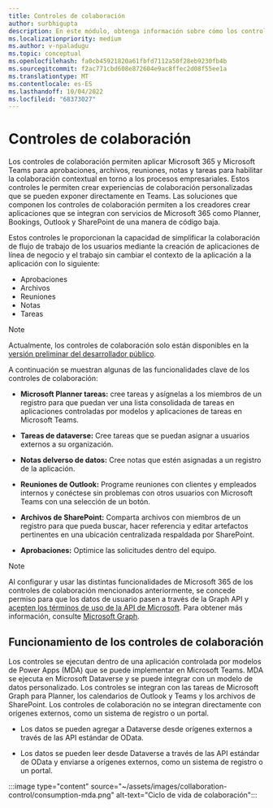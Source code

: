 ```yaml
---
title: Controles de colaboración
author: surbhigupta
description: En este módulo, obtenga información sobre cómo los controles de colaboración permiten a los creadores crear aplicaciones que se integran con servicios de Microsoft 365 como Planner, Bookings y Outlook.
ms.localizationpriority: medium
ms.author: v-npaladugu
ms.topic: conceptual
ms.openlocfilehash: fa0cb45921820a61fbfd7112a50f28eb9230fb4b
ms.sourcegitcommit: f2ac771cbd608e872604e9ac8ffec2d08f55ee1a
ms.translationtype: MT
ms.contentlocale: es-ES
ms.lasthandoff: 10/04/2022
ms.locfileid: "68373027"
---
```

# <a name="collaboration-controls"></a>Controles de colaboración

Los controles de colaboración permiten aplicar Microsoft 365 y Microsoft Teams para aprobaciones, archivos, reuniones, notas y tareas para habilitar la colaboración contextual en torno a los procesos empresariales. Estos controles le permiten crear experiencias de colaboración personalizadas que se pueden exponer directamente en Teams. Las soluciones que componen los controles de colaboración permiten a los creadores crear aplicaciones que se integran con servicios de Microsoft 365 como Planner, Bookings, Outlook y SharePoint de una manera de código baja.

Estos controles le proporcionan la capacidad de simplificar la colaboración de flujo de trabajo de los usuarios mediante la creación de aplicaciones de línea de negocio y el trabajo sin cambiar el contexto de la aplicación a la aplicación con lo siguiente:

* Aprobaciones
* Archivos
* Reuniones
* Notas
* Tareas

> [!NOTE]
> Actualmente, los controles de colaboración solo están disponibles en la [versión preliminar del desarrollador público](~/resources/dev-preview/developer-preview-intro.md).

A continuación se muestran algunas de las funcionalidades clave de los controles de colaboración:

* **Microsoft Planner tareas:** cree tareas y asígnelas a los miembros de un registro para que puedan ver una lista consolidada de tareas en aplicaciones controladas por modelos y aplicaciones de tareas en Microsoft Teams.

* **Tareas de dataverse:** Cree tareas que se puedan asignar a usuarios externos a su organización.

* **Notas delverso de datos:** Cree notas que estén asignadas a un registro de la aplicación.

* **Reuniones de Outlook:** Programe reuniones con clientes y empleados internos y conéctese sin problemas con otros usuarios con Microsoft Teams con una selección de un botón.

* **Archivos de SharePoint:** Comparta archivos con miembros de un registro para que pueda buscar, hacer referencia y editar artefactos pertinentes en una ubicación centralizada respaldada por SharePoint.

* **Aprobaciones:** Optimice las solicitudes dentro del equipo.

> [!NOTE]
> Al configurar y usar las distintas funcionalidades de Microsoft 365 de los controles de colaboración mencionados anteriormente, se concede permiso para que los datos de usuario pasen a través de la Graph API y [acepten los términos de uso de la API de Microsoft](/legal/microsoft-apis/terms-of-use?context=graph%2Fcontext). Para obtener más información, consulte [Microsoft Graph](/graph/overview).

## <a name="how-collaboration-controls-works"></a>Funcionamiento de los controles de colaboración

Los controles se ejecutan dentro de una aplicación controlada por modelos de Power Apps (MDA) que se puede implementar en Microsoft Teams. MDA se ejecuta en Microsoft Dataverse y se puede integrar con un modelo de datos personalizado. Los controles se integran con las tareas de Microsoft Graph para Planner, los calendarios de Outlook y Teams y los archivos de SharePoint. Los controles de colaboración no se integran directamente con orígenes externos, como un sistema de registro o un portal.

* Los datos se pueden agregar a Dataverse desde orígenes externos a través de las API estándar de OData.

* Los datos se pueden leer desde Dataverse a través de las API estándar de OData y enviarse a orígenes externos, como un sistema de registro o un portal.

:::image type="content" source="~/assets/images/collaboration-control/consumption-mda.png" alt-text="Ciclo de vida de colaboración":::
